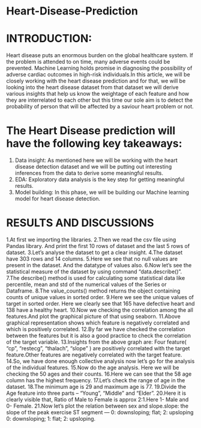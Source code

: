 # Heart-Disease-Prediction 

# INTRODUCTION:
Heart disease puts an enormous burden on the global healthcare system. If the problem is attended to on time, many adverse events could be prevented. Machine Learning holds promise in diagnosing the possibility of adverse cardiac outcomes in high-risk individuals.In this article, we will be closely working with the heart disease prediction and for that, we will be looking into the heart disease dataset from that dataset we will derive various insights that help us know the weightage of each feature and how they are interrelated to each other but this time our sole aim is to detect the probability of person that will be affected by a saviour heart problem or not.

# The Heart Disease prediction will have the following key takeaways:
1. Data insight: As mentioned here we will be working with the heart disease detection dataset and we will be putting out interesting inferences from the data to derive some meaningful results.
2. EDA: Exploratory data analysis is the key step for getting meaningful results.
3. Model building: In this phase, we will be building our Machine learning model for heart disease detection.

# RESULTS AND DISCUSSIONS
1.At first we importing the libraries.
2.Then we read the csv file using Pandas library. And print the first 10 rows of dataset and the last 5 rows of dataset. 
3.Let’s analyse the dataset to get a clear insight.
4.The dataset have 303 rows and 14 columns.
5.Here we see that no null values are present in the dataset. And the datatype of values also.
6.Now let’s see the statistical measure of the dataset by using command “data.describe()”.
7.The describe() method is used for calculating some statistical data like percentile, mean and std of the numerical values of the Series or Dataframe.
8.The value_counts() method returns the object containing counts of unique values in sorted order. 
9.Here we see the unique values of target in sorted order. Here we clearly see that 165 have defective heart and 138 have a healthy heart.
10.Now we checking the correlation among the all features.And plot the graphical picture of that using seaborn. 
11.Above graphical representation shows which feature is negatively correlated and which is positively correlated. 
12.By far we have checked the correlation between the features but it is also a good practice to check the correlation of the target variable.
13.Insights from the above graph are: Four feature( “cp”, “restecg”, “thalach”, “slope” ) are positively correlated with the target feature.Other features are negatively correlated with the target feature.
14.So, we have done enough collective analysis now let’s go for the analysis of the individual features.
15.Now do the age analysis. Here we will be checking the 50 ages and their counts.
16.Here we can see that the 58 age column has the highest frequency.
17.Let’s check the range of age in the dataset.
18.The minimum age is 29 and maximum age is 77. 
19.Divide the Age feature into three parts – “Young”, “Middle” and “Elder”.
20.Here it is clearly visible that, Ratio of Male to Female is approx 2:1.Here 1- Male and 0- Female.
21.Now let’s plot the relation between sex and slope.slope: the slope of the peak exercise ST segment — 0: downsloping; flat; 2: upsloping 0: downsloping; 1: flat; 2: upsloping.









